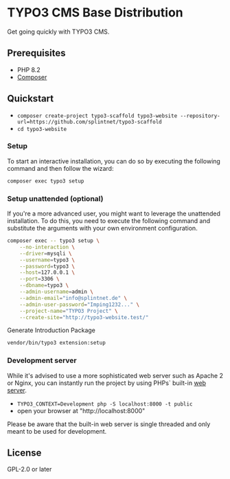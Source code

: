 # TYPO3 CMS Base Distribution

Get going quickly with TYPO3 CMS.

## Prerequisites

* PHP 8.2
* [Composer](https://getcomposer.org/download/)

## Quickstart

* `composer create-project typo3-scaffold typo3-website --repository-url=https://github.com/splintnet/typo3-scaffold`
* `cd typo3-website`

### Setup

To start an interactive installation, you can do so by executing the following
command and then follow the wizard:

```bash
composer exec typo3 setup
```

### Setup unattended (optional)

If you're a more advanced user, you might want to leverage the unattended installation.
To do this, you need to execute the following command and substitute the arguments
with your own environment configuration.

```bash
composer exec -- typo3 setup \
    --no-interaction \
    --driver=mysqli \
    --username=typo3 \
    --password=typo3 \
    --host=127.0.0.1 \
    --port=3306 \
    --dbname=typo3 \
    --admin-username=admin \
    --admin-email="info@splintnet.de" \
    --admin-user-password="Imping1232..." \
    --project-name="TYPO3 Project" \
    --create-site="http://typo3-website.test/"
```

Generate Introduction Package

```bash
vendor/bin/typo3 extension:setup
```

### Development server

While it's advised to use a more sophisticated web server such as
Apache 2 or Nginx, you can instantly run the project by using PHPs` built-in
[web server](https://secure.php.net/manual/en/features.commandline.webserver.php).

* `TYPO3_CONTEXT=Development php -S localhost:8000 -t public`
* open your browser at "http://localhost:8000"

Please be aware that the built-in web server is single threaded and only meant
to be used for development.

## License

GPL-2.0 or later
